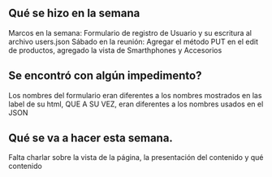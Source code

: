 ## Qué se hizo en la semana
Marcos en la semana: Formulario de registro de Usuario y su escritura al archivo users.json
Sábado en la reunión: Agregar el método PUT en el edit de productos, agregado la vista de Smarthphones y Accesorios

## Se encontró con algún impedimento?
Los nombres del formulario eran diferentes a los nombres mostrados en las label de su html, QUE A SU VEZ, eran diferentes a los nombres usados en el JSON

## Qué se va a hacer esta semana.
Falta charlar sobre la vista de la página, la presentación del contenido y qué contenido